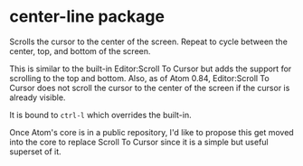 # center-line package

Scrolls the cursor to the center of the screen.  Repeat to cycle between the center, top, and
bottom of the screen.

This is similar to the built-in Editor:Scroll To Cursor but adds the support for scrolling to
the top and bottom.  Also, as of Atom 0.84, Editor:Scroll To Cursor does not scroll the cursor
to the center of the screen if the cursor is already visible.

It is bound to `ctrl-l` which overrides the built-in.

Once Atom's core is in a public repository, I'd like to propose this get moved into the core to replace Scroll To Cursor since it is a simple but useful superset of it.
